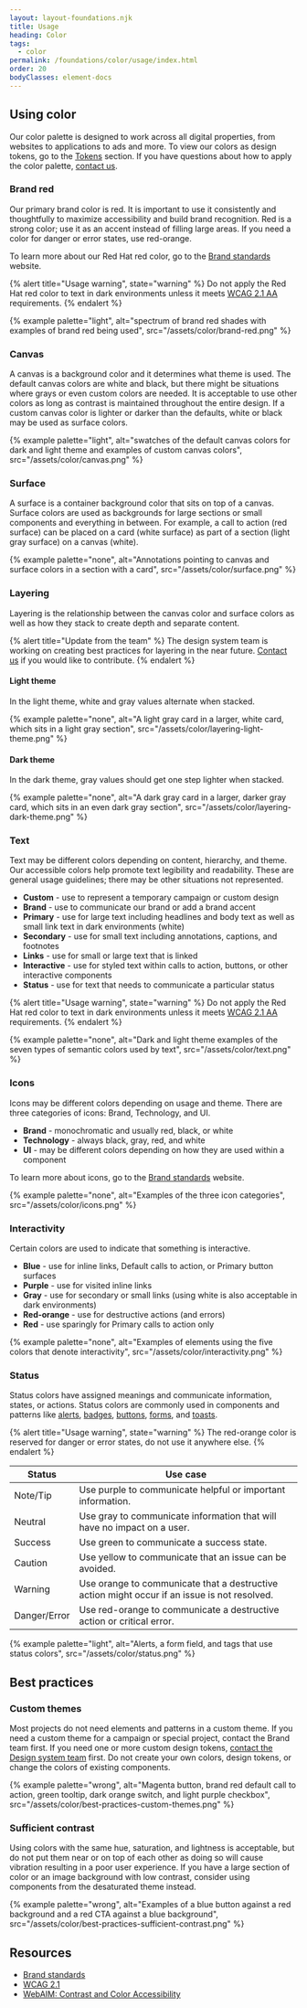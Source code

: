 ```yaml
---
layout: layout-foundations.njk
title: Usage
heading: Color
tags:
  - color
permalink: /foundations/color/usage/index.html
order: 20
bodyClasses: element-docs
---
```


## Using color

Our color palette is designed to work across all digital properties, from websites to applications to ads and more. To view our colors as design tokens, go to the <a href="/tokens">Tokens</a> section. If you have questions about how to apply the color palette, <a href="https://github.com/RedHat-UX/red-hat-design-system/discussions">contact us</a>.

### Brand red

Our primary brand color is red. It is important to use it consistently and thoughtfully to maximize accessibility and build brand recognition. Red is a strong color; use it as an accent instead of filling large areas. If you need a color for danger or error states, use red-orange.

To learn more about our Red Hat red color, go to the <a href="https://www.redhat.com/en/about/brand/standards">Brand standards</a> website.

{% alert title="Usage warning",
          state="warning" %}
Do not apply the Red Hat red color to text in dark environments unless it meets <a href="https://www.w3.org/TR/WCAG21/">WCAG 2.1 AA</a> requirements.
{% endalert %}

{% example palette="light",
          alt="spectrum of brand red shades with examples of brand red being used",
          src="/assets/color/brand-red.png" %}

### Canvas

A canvas is a background color and it determines what theme is used. The default canvas colors are white and black, but there might be situations where grays or even custom colors are needed. It is acceptable to use other colors as long as contrast is maintained throughout the entire design. If a custom canvas color is lighter or darker than the defaults, white or black may be used as surface colors.

{% example palette="light",
          alt="swatches of the default canvas colors for dark and light theme and examples of custom canvas colors",
          src="/assets/color/canvas.png" %}

### Surface <!-- UPDATE THIS WITH SURFACE DEFINITION -->

A surface is a container background color that sits on top of a canvas. Surface colors are used as backgrounds for large sections or small components and everything in between. For example, a call to action (red surface) can be placed on a card (white surface) as part of a section (light gray surface) on a canvas (white).

<!-- REMOVE SURFACE ANNOTATION FROM CTA -->
{% example palette="none",
          alt="Annotations pointing to canvas and surface colors in a section with a card",
          src="/assets/color/surface.png" %}

### Layering <!-- add purple Beta tag --> 

Layering is the relationship between the canvas color and surface colors as well as how they stack to create depth and separate content.

{% alert title="Update from the team" %}
The design system team is working on creating best practices for layering in the near future. <a href="https://github.com/RedHat-UX/red-hat-design-system/discussions">Contact us</a> if you would like to contribute.
{% endalert %}

#### Light theme

In the light theme, white and gray values alternate when stacked.

{% example palette="none",
          alt="A light gray card in a larger, white card, which sits in a light gray section",
          src="/assets/color/layering-light-theme.png" %}

#### Dark theme

In the dark theme, gray values should get one step lighter when stacked.

{% example palette="none",
          alt="A dark gray card in a larger, darker gray card, which sits in an even dark gray section",
          src="/assets/color/layering-dark-theme.png" %}

### Text

Text may be different colors depending on content, hierarchy, and theme. Our accessible colors help promote text legibility and readability. These are general usage guidelines; there may be other situations not represented.

<ul>
<li><strong>Custom</strong> - use to represent a temporary campaign or custom design</li>
<li><strong>Brand</strong> - use to communicate our brand or add a brand accent</li>
<li><strong>Primary</strong> - use for large text including headlines and body text as well as small link text in dark environments (white)</li>
<li><strong>Secondary</strong> - use for small text including annotations, captions, and footnotes</li>
<li><strong>Links</strong> - use for small or large text that is linked</li>
<li><strong>Interactive</strong> - use for styled text within calls to action, buttons, or other interactive components</li>
<li><strong>Status</strong> - use for text that needs to communicate a particular status</li>
</ul>

{% alert title="Usage warning",
          state="warning" %}
Do not apply the Red Hat red color to text in dark environments unless it meets <a href="https://www.w3.org/TR/WCAG21/">WCAG 2.1 AA</a> requirements.
{% endalert %}

{% example palette="none",
          alt="Dark and light theme examples of the seven types of semantic colors used by text",
          src="/assets/color/text.png" %}

### Icons

Icons may be different colors depending on usage and theme. There are three categories of icons: Brand, Technology, and UI.

<ul>
<li><strong>Brand</strong> - monochromatic and usually red, black, or white</li>
<li><strong>Technology</strong> - always black, gray, red, and white</li>
<li><strong>UI</strong> - may be different colors depending on how they are used within a component</li>
</ul>

To learn more about icons, go to the <a href="https://www.redhat.com/en/about/brand/standards">Brand standards</a> website.

{% example palette="none",
          alt="Examples of the three icon categories",
          src="/assets/color/icons.png" %}

### Interactivity

Certain colors are used to indicate that something is interactive.

<ul>
<li><strong>Blue</strong> - use for inline links, Default calls to action, or Primary button surfaces</li>
<li><strong>Purple</strong> - use for visited inline links</li>
<li><strong>Gray</strong> - use for secondary or small links (using white is also acceptable in dark environments)</li>
<li><strong>Red-orange</strong> - use for destructive actions (and errors)</li>
<li><strong>Red</strong> - use sparingly for Primary calls to action only</li>
</ul>

{% example palette="none",
          alt="Examples of elements using the five colors that denote interactivity",
          src="/assets/color/interactivity.png" %}

### Status

Status colors have assigned meanings and communicate information, states, or actions. Status colors are commonly used in components and patterns like <a href="/elements/alert">alerts</a>, <a href="/elements/badge">badges</a>, <a href="/elements/buttons">buttons</a>, <a href="/elements/form">forms</a>, and <a href="/elements/alert/style/#toast">toasts</a>.

{% alert title="Usage warning",
          state="warning" %}
The red-orange color is reserved for danger or error states, do not use it anywhere else.
{% endalert %}

<section class="section">
  <table width="100%;">
    <thead>
      <tr>
        <th>Status</th>
        <th>Use case</td\h>
      </tr>
    </thead>
    <tbody>
      <tr>
        <td>Note/Tip</td>
        <td>Use purple to communicate helpful or important information.</td>
      </tr>
      <tr>
        <td>Neutral</td>
        <td>Use gray to communicate information that will have no impact on a user.</td>
      </tr>
      <tr>
        <td>Success</td>
        <td>Use green to communicate a success state.</td>
      </tr>
      <tr>
        <td>Caution</td>
        <td>Use yellow to communicate that an issue can be avoided.</td>
      </tr>
      <tr>
        <td>Warning</td>
        <td>Use orange to communicate that a destructive action might occur if an issue is not resolved.</td>
      </tr>
      <tr>
        <td>Danger/Error</td>
        <td>Use red-orange to communicate a destructive action or critical error.</td>
      </tr>
    </tbody>
  </table>
</section>

{% example palette="light",
          alt="Alerts, a form field, and tags that use status colors",
          src="/assets/color/status.png" %}

## Best practices

### Custom themes

Most projects do not need elements and patterns in a custom theme. If you need a custom theme for a campaign or special project, contact the Brand team first. If you need one or more custom design tokens, <a href="https://github.com/RedHat-UX/red-hat-design-system/discussions">contact the Design system team</a> first. Do not create your own colors, design tokens, or change the colors of existing components.

{% example palette="wrong",
          alt="Magenta button, brand red default call to action, green tooltip, dark orange switch, and light purple checkbox",
          src="/assets/color/best-practices-custom-themes.png" %}

### Sufficient contrast

Using colors with the same hue, saturation, and lightness is acceptable, but do not put them near or on top of each other as doing so will cause vibration resulting in a poor user experience. If you have a large section of color or an image background with low contrast, consider using components from the desaturated theme instead.

{% example palette="wrong",
          alt="Examples of a blue button against a red background and a red CTA against a blue background",
          src="/assets/color/best-practices-sufficient-contrast.png" %}

## Resources

<ul>
<li><a href="https://www.redhat.com/en/about/brand/standards">Brand standards</a></li>
<li><a href="https://www.w3.org/TR/WCAG21/">WCAG 2.1</a></li>
<li><a href="https://webaim.org/articles/contrast/">WebAIM: Contrast and Color Accessibility</a></li>
</ul>